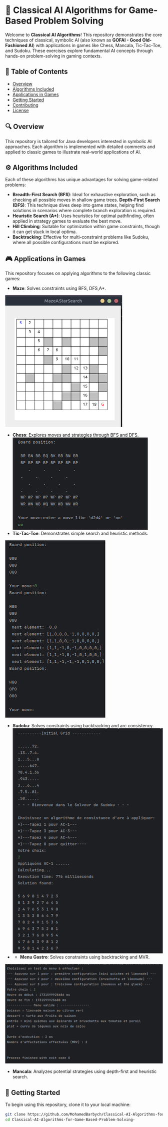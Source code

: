 # 🎲 Classical AI Algorithms for Game-Based Problem Solving

Welcome to **Classical AI Algorithms**! This repository demonstrates the core techniques of classical, symbolic AI (also known as **GOFAI - Good Old-Fashioned AI**) with applications in games like Chess, Mancala, Tic-Tac-Toe, and Sudoku. These exercises explore fundamental AI concepts through hands-on problem-solving in gaming contexts.

## 📂 Table of Contents
- [Overview](#overview)
- [Algorithms Included](#algorithms-included)
- [Applications in Games](#applications-in-games)
- [Getting Started](#getting-started)
- [Contributing](#contributing)
- [License](#license)

## 🔍 Overview
This repository is tailored for Java developers interested in symbolic AI approaches. Each algorithm is implemented with detailed comments and applied to classic games to illustrate real-world applications of AI.

## ⚙️ Algorithms Included
Each of these algorithms has unique advantages for solving game-related problems:

- **Breadth-First Search (BFS)**: Ideal for exhaustive exploration, such as checking all possible moves in shallow game trees.
**Depth-First Search (DFS)**: This technique dives deep into game states, helping find solutions in scenarios where complete branch exploration is required.
- **Heuristic Search (A\*)**: Uses heuristics for optimal pathfinding, often applied in strategy games to evaluate the best move.
- **Hill Climbing**: Suitable for optimization within game constraints, though it can get stuck in local optima.
- **Backtracking**: Effective for multi-constraint problems like Sudoku, where all possible configurations must be explored.

## 🎮 Applications in Games
This repository focuses on applying algorithms to the following classic games:
- **Maze**: Solves constraints using BFS, DFS,A*.

![img.png](img.png)
- **Chess**: Explores moves and strategies through BFS and DFS.
![img_2.png](img_2.png)
- **Tic-Tac-Toe**: Demonstrates simple search and heuristic methods.

![img_3.png](img_3.png)
- **Sudoku**: Solves constraints using backtracking and arc consistency.
![img_1.png](img_1.png)
- - **Menu Gastro**: Solves constraints using backtracking and MVR.

![img_4.png](img_4.png)
- **Mancala**: Analyzes potential strategies using depth-first and heuristic search.




## 🚀 Getting Started
To begin using this repository, clone it to your local machine:



```bash
git clone https://github.com/MohamedBarbych/Classical-AI-Algorithms-for-Game-Based-Problem-Solving-.git
cd Classical-AI-Algorithms-for-Game-Based-Problem-Solving-

